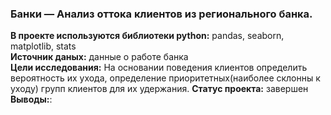 ### Банки — Анализ оттока клиентов из регионального банка. 
**В проекте используются библиотеки python:** pandas, seaborn, matplotlib, stats\
**Источник даных:** данные о работе банка \
**Цели исследования:** На основании поведения клиентов определить вероятность их ухода, определение приоритетных(наиболее склонны к уходу) групп клиентов для их удержания.
**Статус проекта:** завершен
**Выводы:**:
